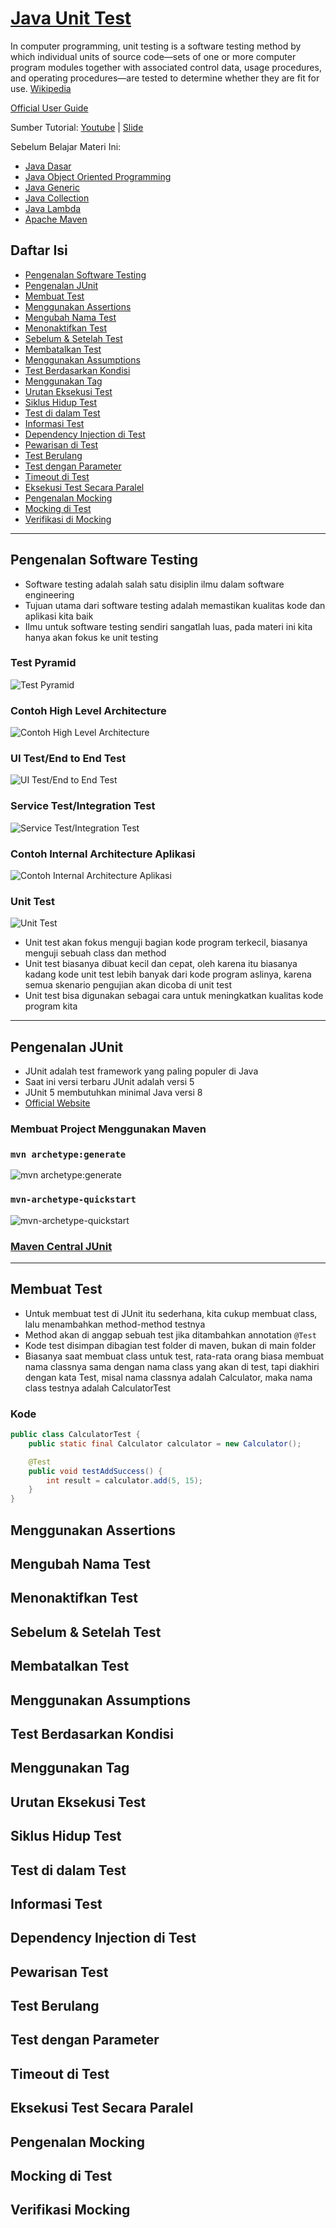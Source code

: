 # [Java Unit Test](https://akbarhps.github.io/java-unit-test/)

In computer programming, unit testing is a software testing method by which individual units of source code—sets of one
or more computer program modules together with associated control data, usage procedures, and operating procedures—are
tested to determine whether they are fit for use. [Wikipedia](https://en.wikipedia.org/wiki/Unit_testing)

[Official User Guide](https://junit.org/junit5/docs/current/user-guide/)

Sumber Tutorial:
[Youtube](https://www.youtube.com/watch?v=0jreaBRIOTo) |
[Slide](https://docs.google.com/presentation/d/1jaRXrZbMDCAubVs3annSlP2Mw2aTl67lqW40ysVRvKg/edit)

Sebelum Belajar Materi Ini:

- [Java Dasar](https://www.youtube.com/watch?v=jiUxHm9l1KY)
- [Java Object Oriented Programming](https://www.youtube.com/watch?v=f3ZhNnvtV-w)
- [Java Generic](https://www.youtube.com/watch?v=bvWRDAl30Gs)
- [Java Collection](https://www.youtube.com/watch?v=_JEMfq4k2O4)
- [Java Lambda](https://www.youtube.com/watch?v=AtF2EHZ1fXo)
- [Apache Maven](https://www.youtube.com/watch?v=VYA7NzIZFdg)

## Daftar Isi

- [Pengenalan Software Testing](#pengenalan-test)
- [Pengenalan JUnit](#pengenalan-junit)
- [Membuat Test](#membuat-test)
- [Menggunakan Assertions](#assertions)
- [Mengubah Nama Test](#mengubah-nama)
- [Menonaktifkan Test](#nonaktifkan-test)
- [Sebelum & Setelah Test](#sebelum-setelah-test)
- [Membatalkan Test](#membatalkan-test)
- [Menggunakan Assumptions](#assumptions)
- [Test Berdasarkan Kondisi](#test-kondisional)
- [Menggunakan Tag](#menggunakan-tag)
- [Urutan Eksekusi  Test](#urutan-eksekusi)
- [Siklus Hidup Test](#siklus-hidup)
- [Test di dalam Test](#test-didalam-test)
- [Informasi Test](#informasi-test)
- [Dependency Injection di Test](#dependency-injection)
- [Pewarisan di Test](#pewarisan-test)
- [Test Berulang](#test-berulang)
- [Test dengan Parameter](#test-parameter)
- [Timeout di Test](#timeout)
- [Eksekusi Test Secara Paralel](#test-paralel)
- [Pengenalan Mocking](#pengenalan-mocking)
- [Mocking di Test](#mocking-test)
- [Verifikasi di Mocking](#verifikasi-mocking)

---

## <span name="pengenalan-test">Pengenalan Software Testing</span>

- Software testing adalah salah satu disiplin ilmu dalam software engineering
- Tujuan utama dari software testing adalah memastikan kualitas kode dan aplikasi kita baik
- Ilmu untuk software testing sendiri sangatlah luas, pada materi ini kita hanya akan fokus ke unit testing

### Test Pyramid

![Test Pyramid](https://user-images.githubusercontent.com/69947442/130351720-2aa486fd-0d80-4c8f-bd60-94b1577a76d8.png)

### Contoh High Level Architecture

![Contoh High Level Architecture](https://user-images.githubusercontent.com/69947442/130351719-bf046083-efe4-4302-ab3b-8178657da2d4.png)

### UI Test/End to End Test

![UI Test/End to End Test](https://user-images.githubusercontent.com/69947442/130351716-6a687abb-3a65-40ba-b97a-cb9c66a85b25.png)

### Service Test/Integration Test

![Service Test/Integration Test](https://user-images.githubusercontent.com/69947442/130351715-729cd059-bdd0-40e3-a3a0-b3c3cbc17aed.png)

### Contoh Internal Architecture Aplikasi

![Contoh Internal Architecture Aplikasi](https://user-images.githubusercontent.com/69947442/130351713-d4f24a66-b033-4b5e-98ea-a1c90db5ff93.png)

### Unit Test

![Unit Test](https://user-images.githubusercontent.com/69947442/130351711-44986ea7-e429-41ed-9a90-02939e84f104.png)

- Unit test akan fokus menguji bagian kode program terkecil, biasanya menguji sebuah class dan method
- Unit test biasanya dibuat kecil dan cepat, oleh karena itu biasanya kadang kode unit test lebih banyak dari kode
  program aslinya, karena semua skenario pengujian akan dicoba di unit test
- Unit test bisa digunakan sebagai cara untuk meningkatkan kualitas kode program kita

---

## <span name="pengenalan-junit">Pengenalan JUnit</span>

- JUnit adalah test framework yang paling populer di Java
- Saat ini versi terbaru JUnit adalah versi 5
- JUnit 5 membutuhkan minimal Java versi 8
- [Official Website](https://junit.org/)

### Membuat Project Menggunakan Maven

### `mvn archetype:generate`

![mvn archetype:generate](https://user-images.githubusercontent.com/69947442/130352056-feae52cf-92bb-4746-ac83-50a3ca068dae.png)

### `mvn-archetype-quickstart`

![mvn-archetype-quickstart](https://user-images.githubusercontent.com/69947442/130352044-e3b9f9aa-3170-4832-9ed9-feaf1a519506.png)

### [Maven Central JUnit](https://search.maven.org/artifact/org.junit.jupiter/junit-jupiter)

---

## <span name="membuat-test">Membuat Test</span>

- Untuk membuat test di JUnit itu sederhana, kita cukup membuat class, lalu menambahkan method-method testnya
- Method akan di anggap sebuah test jika ditambahkan annotation `@Test`
- Kode test disimpan dibagian test folder di maven, bukan di main folder
- Biasanya saat membuat class untuk test, rata-rata orang biasa membuat nama classnya sama dengan nama class yang akan
  di test, tapi diakhiri dengan kata Test, misal nama classnya adalah Calculator, maka nama class testnya adalah
  CalculatorTest

### Kode

```java
public class CalculatorTest {
    public static final Calculator calculator = new Calculator();

    @Test
    public void testAddSuccess() {
        int result = calculator.add(5, 15);
    }
}
```

## <span name="assertions">Menggunakan Assertions</span>

## <span name="mengubah-nama">Mengubah Nama Test</span>

## <span name="nonaktifkan-test">Menonaktifkan Test</span>

## <span name="sebelum-setelah-test">Sebelum & Setelah Test</span>

## <span name="membatalkan-test">Membatalkan Test</span>

## <span name="assumptions">Menggunakan Assumptions</span>

## <span name="test-kondisional">Test Berdasarkan Kondisi</span>

## <span name="menggunakan-tag">Menggunakan Tag</span>

## <span name="urutan-eksekusi">Urutan Eksekusi Test</span>

## <span name="siklus-hidup">Siklus Hidup Test</span>

## <span name="test-didalam-test">Test di dalam Test</span>

## <span name="informasi-test">Informasi Test</span>

## <span name="dependency-injection">Dependency Injection di Test</span>

## <span name="pewarisan-test">Pewarisan Test</span>

## <span name="test-berulang">Test Berulang</span>

## <span name="test-parameter">Test dengan Parameter</span>

## <span name="timeout">Timeout di Test</span>

## <span name="test-paralel">Eksekusi Test Secara Paralel</span>

## <span name="pengenalan-mocking">Pengenalan Mocking</span>

## <span name="mocking-test">Mocking di Test</span>

## <span name="verifikasi-mocking">Verifikasi Mocking</span>

